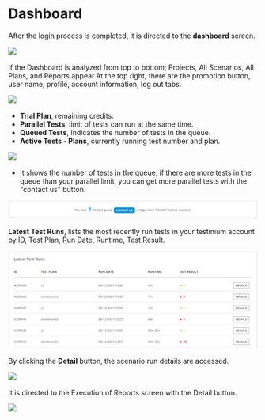# Dashboard

After the login process is completed, it is directed to the **dashboard** screen.

![](.gitbook/assets/dasboard\_full.PNG)

If the Dashboard is analyzed from top to bottom; Projects, All Scenarios, All Plans, and Reports appear.At the top right, there are the promotion button, user name, profile, account information, log out tabs.

![](.gitbook/assets/dashboard\_top1.jpg)

* **Trial Plan**, remaining credits.
* **Parallel Tests**, limit of tests can run at the same time.
* **Queued Tests**, Indicates the number of tests in the queue.
* **Active Tests - Plans**, currently running test number and plan.

![](.gitbook/assets/test\_plans.PNG)

* It shows the number of tests in the queue, if there are more tests in the queue than your parallel limit, you can get more parallel tests with the "contact us" button.

![](.gitbook/assets/contactus.PNG)

**Latest Test Runs**, lists the most recently run tests in your testinium account by ID, Test Plan, Run Date, Runtime, Test Result.

![](.gitbook/assets/latesttestruns.PNG)

By clicking the **Detail** button, the scenario run details are accessed.

![](.gitbook/assets/dashboard\_detail.png)

It is directed to the Execution of Reports screen with the Detail button.

![](.gitbook/assets/detail\_export.PNG)
